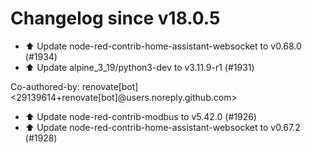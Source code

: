 # Changelog since v18.0.5
- ⬆️ Update node-red-contrib-home-assistant-websocket to v0.68.0 (#1934) 
- ⬆️ Update alpine_3_19/python3-dev to v3.11.9-r1 (#1931)

Co-authored-by: renovate[bot] <29139614+renovate[bot]@users.noreply.github.com> 
- ⬆️ Update node-red-contrib-modbus to v5.42.0 (#1926) 
- ⬆️ Update node-red-contrib-home-assistant-websocket to v0.67.2 (#1928) 
